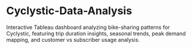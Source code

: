 # Cyclystic-Data-Analysis
Interactive Tableau dashboard analyzing bike-sharing patterns for Cyclystic, featuring trip duration insights, seasonal trends, peak demand mapping, and customer vs subscriber usage analysis.
